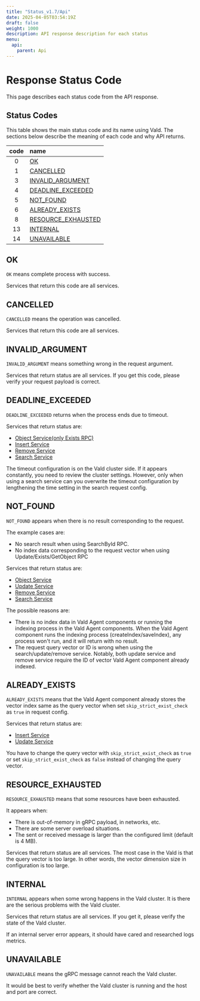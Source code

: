 ```yaml
---
title: "Status_v1.7/Api"
date: 2025-04-05T03:54:19Z
draft: false
weight: 1000
description: API response description for each status
menu:
  api:
    parent: Api
---
```


# Response Status Code

This page describes each status code from the API response.

## Status Codes

This table shows the main status code and its name using Vald.
The sections below describe the meaning of each code and why API returns.

| code | name                                      |
| :--: | :---------------------------------------- |
|  0   | [OK](#OK)                                 |
|  1   | [CANCELLED](#CANCELLED)                   |
|  3   | [INVALID_ARGUMENT](#INVALID_ARGUMENT)     |
|  4   | [DEADLINE_EXCEEDED](#DEADLINE_EXCEEDED)   |
|  5   | [NOT_FOUND](#NOT_FOUND)                   |
|  6   | [ALREADY_EXISTS](#ALREADY_EXISTS)         |
|  8   | [RESOURCE_EXHAUSTED](#RESOURCE_EXHAUSTED) |
|  13  | [INTERNAL](#INTERNAL)                     |
|  14  | [UNAVAILABLE](#UNAVAILABLE)               |

## OK

`OK` means complete process with success.

Services that return this code are all services.

## CANCELLED

`CANCELLED` means the operation was cancelled.

Services that return this code are all services.

## INVALID_ARGUMENT

`INVALID_ARGUMENT` means something wrong in the request argument.

Services that return status are all services.
If you get this code, please verify your request payload is correct.

## DEADLINE_EXCEEDED

`DEADLINE_EXCEEDED` returns when the process ends due to timeout.

Services that return status are:

- [Object Service(only Exists RPC)](/docs/v1.7/api/object#Exists-RPC)
- [Insert Service](/docs/v1.7/api/insert)
- [Remove Service](/docs/v1.7/api/insert)
- [Search Service](/docs/v1.7/api/search)

The timeout configuration is on the Vald cluster side.
If it appears constantly, you need to review the cluster settings.
However, only when using a search service can you overwrite the timeout configuration by lengthening the time setting in the search request config.

## NOT_FOUND

`NOT_FOUND` appears when there is no result corresponding to the request.

The example cases are:

- No search result when using SearchById RPC.
- No index data corresponding to the request vector when using Update/Exists/GetObject RPC

Services that return status are:

- [Object Service](/docs/v1.7/api/object)
- [Update Service](/docs/v1.7/api/update)
- [Remove Service](/docs/v1.7/api/insert)
- [Search Service](/docs/v1.7/api/search)

The possible reasons are:

- There is no index data in Vald Agent components or running the indexing process in the Vald Agent components.
  When the Vald Agent component runs the indexing process (createIndex/saveIndex), any process won't run, and it will return with no result.
- The request query vector or ID is wrong when using the search/update/remove service.
  Notably, both update service and remove service require the ID of vector Vald Agent component already indexed.

## ALREADY_EXISTS

`ALREADY_EXISTS` means that the Vald Agent component already stores the vector index same as the query vector when set `skip_strict_exist_check` as `true` in request config.

Services that return status are:

- [Insert Service](/docs/v1.7/api/insert)
- [Update Service](/docs/v1.7/api/update)

You have to change the query vector with `skip_strict_exist_check` as `true` or set `skip_strict_exist_check` as `false` instead of changing the query vector.

## RESOURCE_EXHAUSTED

`RESOURCE_EXHAUSTED` means that some resources have been exhausted.

It appears when:

- There is out-of-memory in gRPC payload, in networks, etc.
- There are some server overload situations.
- The sent or received message is larger than the configured limit (default is 4 MB).

Services that return status are all services.
The most case in the Vald is that the query vector is too large.
In other words, the vector dimension size in configuration is too large.

## INTERNAL

`INTERNAL` appears when some wrong happens in the Vald cluster.
It is there are the serious problems with the Vald cluster.

Services that return status are all services.
If you get it, please verify the state of the Vald cluster.

<div class="warning">
If an internal server error appears, it should have cared and researched logs metrics.
</div>

## UNAVAILABLE

`UNAVAILABLE` means the gRPC message cannot reach the Vald cluster.

It would be best to verify whether the Vald cluster is running and the host and port are correct.
